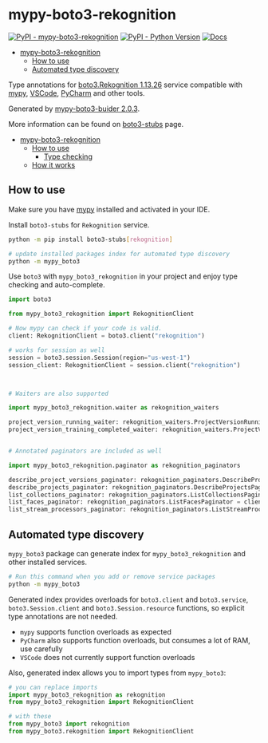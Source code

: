 # mypy-boto3-rekognition

[![PyPI - mypy-boto3-rekognition](https://img.shields.io/pypi/v/mypy-boto3-rekognition.svg?color=blue)](https://pypi.org/project/mypy-boto3-rekognition)
[![PyPI - Python Version](https://img.shields.io/pypi/pyversions/mypy-boto3-rekognition.svg?color=blue)](https://pypi.org/project/mypy-boto3-rekognition)
[![Docs](https://img.shields.io/readthedocs/mypy-boto3-builder.svg?color=blue)](https://mypy-boto3-builder.readthedocs.io/)

- [mypy-boto3-rekognition](#mypy-boto3-rekognition)
  - [How to use](#how-to-use)
  - [Automated type discovery](#automated-type-discovery)


Type annotations for
[boto3.Rekognition 1.13.26](https://boto3.amazonaws.com/v1/documentation/api/1.13.26/reference/services/rekognition.html#Rekognition) service
compatible with [mypy](https://github.com/python/mypy), [VSCode](https://code.visualstudio.com/),
[PyCharm](https://www.jetbrains.com/pycharm/) and other tools.

Generated by [mypy-boto3-buider 2.0.3](https://github.com/vemel/mypy_boto3_builder).

More information can be found on [boto3-stubs](https://pypi.org/project/boto3-stubs/) page.

- [mypy-boto3-rekognition](#mypy-boto3-rekognition)
  - [How to use](#how-to-use)
    - [Type checking](#type-checking)
  - [How it works](#how-it-works)

## How to use

Make sure you have [mypy](https://github.com/python/mypy) installed and activated in your IDE.

Install `boto3-stubs` for `Rekognition` service.

```bash
python -m pip install boto3-stubs[rekognition]

# update installed packages index for automated type discovery
python -m mypy_boto3
```

Use `boto3` with `mypy_boto3_rekognition` in your project and enjoy type checking and auto-complete.

```python
import boto3

from mypy_boto3_rekognition import RekognitionClient

# Now mypy can check if your code is valid.
client: RekognitionClient = boto3.client("rekognition")

# works for session as well
session = boto3.session.Session(region="us-west-1")
session_client: RekognitionClient = session.client("rekognition")



# Waiters are also supported

import mypy_boto3_rekognition.waiter as rekognition_waiters

project_version_running_waiter: rekognition_waiters.ProjectVersionRunningWaiter = client.get_waiter("project_version_running")
project_version_training_completed_waiter: rekognition_waiters.ProjectVersionTrainingCompletedWaiter = client.get_waiter("project_version_training_completed")


# Annotated paginators are included as well

import mypy_boto3_rekognition.paginator as rekognition_paginators

describe_project_versions_paginator: rekognition_paginators.DescribeProjectVersionsPaginator = client.get_paginator("describe_project_versions")
describe_projects_paginator: rekognition_paginators.DescribeProjectsPaginator = client.get_paginator("describe_projects")
list_collections_paginator: rekognition_paginators.ListCollectionsPaginator = client.get_paginator("list_collections")
list_faces_paginator: rekognition_paginators.ListFacesPaginator = client.get_paginator("list_faces")
list_stream_processors_paginator: rekognition_paginators.ListStreamProcessorsPaginator = client.get_paginator("list_stream_processors")
```

## Automated type discovery

`mypy_boto3` package can generate index for `mypy_boto3_rekognition` and other installed services.

```bash
# Run this command when you add or remove service packages
python -m mypy_boto3
```

Generated index provides overloads for `boto3.client` and `boto3.service`,
`boto3.Session.client` and `boto3.Session.resource` functions,
so explicit type annotations are not needed.

- `mypy` supports function overloads as expected
- `PyCharm` also supports function overloads, but consumes a lot of RAM, use carefully
- `VSCode` does not currently support function overloads

Also, generated index allows you to import types from `mypy_boto3`:

```python
# you can replace imports
import mypy_boto3_rekognition as rekognition
from mypy_boto3_rekognition import RekognitionClient

# with these
from mypy_boto3 import rekognition
from mypy_boto3.rekognition import RekognitionClient
```